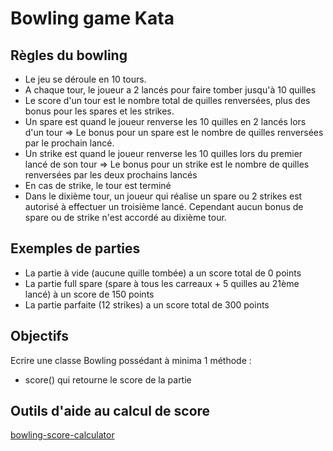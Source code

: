 # Bowling game Kata

## Règles du bowling
* Le jeu se déroule en 10 tours.
* A chaque tour, le joueur a 2 lancés pour faire tomber jusqu'à 10 quilles
* Le score d'un tour est le nombre total de quilles renversées, plus des bonus pour les spares et les strikes.
* Un spare est quand le joueur renverse les 10 quilles en 2 lancés lors d'un tour => Le bonus pour un spare est le nombre de quilles renversées par le prochain lancé.
* Un strike est quand le joueur renverse les 10 quilles lors du premier lancé de son tour => Le bonus pour un strike est le nombre de quilles renversées par les deux prochains lancés
* En cas de strike, le tour est terminé
* Dans le dixième tour, un joueur qui réalise un spare ou 2 strikes est autorisé à effectuer un troisième lancé. Cependant aucun bonus de spare ou de strike n'est accordé au dixième tour.

## Exemples de parties
* La partie à vide (aucune quille tombée) a un score total de 0 points
* La partie full spare (spare à tous les carreaux + 5 quilles au 21ème lancé) à un score de 150 points
* La partie parfaite (12 strikes) a un score total de 300 points

## Objectifs
Ecrire une classe Bowling possédant à minima 1 méthode :
* score() qui retourne le score de la partie

## Outils d'aide au calcul de score
[bowling-score-calculator](https://www.sportcalculators.com/bowling-score-calculator)

